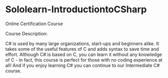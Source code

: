 # Sololearn-IntroductiontoCSharp
 Online Certification Course

 Course Description:

C# is used by many large organizations, start-ups and beginners alike. It takes some of the useful features of C and adds syntax to save time and effort. Although C# is based
on C, you can learn it without any knowledge of C - in fact, this course is perfect for those with no coding experience at all! And if you enjoy learning C# you can continue to our Intermediate C# course.

